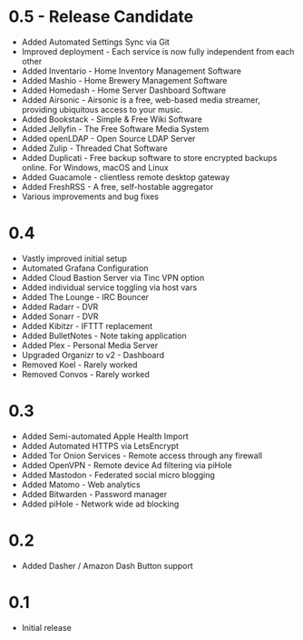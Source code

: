# 0.5 - Release Candidate

- Added Automated Settings Sync via Git
- Improved deployment - Each service is now fully independent from each other
- Added Inventario - Home Inventory Management Software
- Added Mashio - Home Brewery Management Software
- Added Homedash - Home Server Dashboard Software
- Added Airsonic - Airsonic is a free, web-based media streamer, providing ubiquitous access to your music.
- Added Bookstack - Simple & Free Wiki Software
- Added Jellyfin - The Free Software Media System
- Added openLDAP - Open Source LDAP Server
- Added Zulip - Threaded Chat Software
- Added Duplicati - Free backup software to store encrypted backups online. For Windows, macOS and Linux
- Added Guacamole - clientless remote desktop gateway
- Added FreshRSS - A free, self-hostable aggregator
- Various improvements and bug fixes

# 0.4

- Vastly improved initial setup
- Automated Grafana Configuration
- Added Cloud Bastion Server via Tinc VPN option
- Added individual service toggling via host vars
- Added The Lounge - IRC Bouncer
- Added Radarr - DVR
- Added Sonarr - DVR
- Added Kibitzr - IFTTT replacement
- Added BulletNotes - Note taking application
- Added Plex - Personal Media Server
- Upgraded Organizr to v2 - Dashboard
- Removed Koel - Rarely worked
- Removed Convos - Rarely worked

# 0.3

- Added Semi-automated Apple Health Import
- Added Automated HTTPS via LetsEncrypt
- Added Tor Onion Services - Remote access through any firewall
- Added OpenVPN - Remote device Ad filtering via piHole
- Added Mastodon - Federated social micro blogging
- Added Matomo - Web analytics
- Added Bitwarden - Password manager
- Added piHole - Network wide ad blocking

# 0.2

- Added Dasher / Amazon Dash Button support

# 0.1

- Initial release
